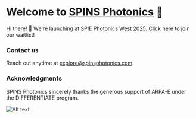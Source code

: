 # Welcome to [SPINS Photonics](https://spinswaitlist.netlify.app/) 💫

Hi there! 👋 We're launching at SPIE Photonics West 2025. Click [here](https://spinswaitlist.netlify.app/) to join our waitlist! 

### Contact us

Reach out anytime at explore@spinsphotonics.com.

### Acknowledgments

SPINS Photonics sincerely thanks the generous support of ARPA-E under the DIFFERENTIATE program.


![Alt text](https://i.ibb.co/bb8T1Dv)
